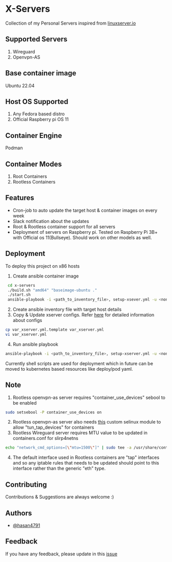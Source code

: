 
# X-Servers

Collection of my Personal Servers inspired from [linuxserver.io](https://www.linuxserver.io/)

## Supported Servers
1. Wireguard
2. Openvpn-AS

## Base container image
Ubuntu 22.04

## Host OS Supported
1. Any Fedora based distro
2. Official Raspberry pi OS 11

## Container Engine
Podman

## Container Modes
1. Root Containers
2. Rootless Containers

## Features

- Cron-job to auto update the target host & container images on every week
- Slack notification about the updates
- Root & Rootless container support for all servers
- Deployment of servers on Raspberry pi. Tested on Raspberry Pi 3B+ with Official os 11(Bullseye). Should work on other models as well.

## Deployment

To deploy this project on x86 hosts

1. Create ansible container image

```bash
 cd x-servers
 ./build.sh "amd64" "baseimage-ubuntu ."
 ./start.sh
 ansible-playbook -i <path_to_inventory_file>, setup-xsever.yml -u <non-root-user>
```
2. Create ansible inventory file with target host details
3. Copy & Update xserver configs. Refer [here](https://github.com/hasan4791/x-servers/blob/main/ansible/var_xservers.yml.template) for detailed information about configs
```bash
cp var_xserver.yml.template var_xserver.yml
vi var_xserver.yml
```
4. Run ansible playbook
```bash
ansible-playbook -i <path_to_inventory_file>, setup-xserver.yml -u <non-root-user>
```

Currently shell scripts are used for deployment which in future can be moved to kubernetes based resources like deploy/pod yaml.

## Note
1. Rootless openvpn-as server requires "container_use_devices" sebool to be enabled
```bash
sudo setsebool -P container_use_devices on
```
2. Rootless openvpn-as server also needs [this](https://github.com/hasan4791/x-servers/blob/main/ansible/roles/setup-openvpnas/files/xs-openvpnas-policy.te) custom selinux module to allow "tun_tap_devices" for containers
3. Rootless Wireguard server requires MTU value to be updated in containers.conf for slirp4netns
```bash
echo "network_cmd_options=[\"mtu=1500\"]" | sudo tee -a /usr/share/containers/containers.conf
```
4. The default interface used in Rootless containers are "tap" interfaces and so any iptable rules that needs to be updated should point to this interface rather than the generic "eth"  type.

## Contributing

Contributions & Suggestions are always welcome :)
## Authors

- [@hasan4791](https://www.github.com/hasan4791)
## Feedback

If you have any feedback, please update in this [issue](https://github.com/hasan4791/x-servers/issues/4)
